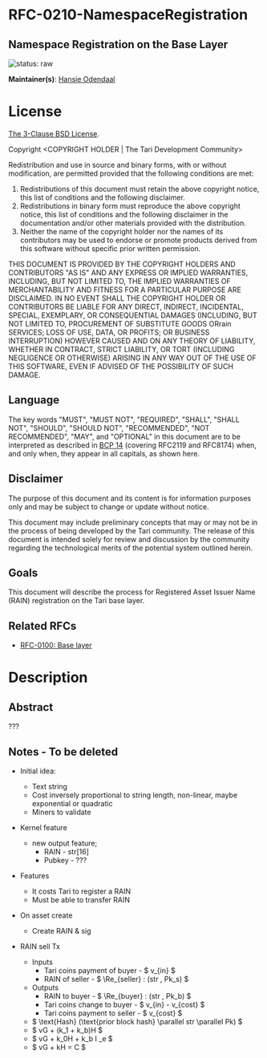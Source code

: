# RFC-0210-NamespaceRegistration

## Namespace Registration on the Base Layer

![status: raw](C:/Users/pluto/Documents/Code/tari-project/RFC/src/theme/images/status-raw.svg)

**Maintainer(s)**: [Hansie Odendaal](https://github,com/hansieodendaal)

# License

[ The 3-Clause BSD License](https://opensource.org/licenses/BSD-3-Clause).

Copyright <YEAR> <COPYRIGHT HOLDER | The Tari Development Community>

Redistribution and use in source and binary forms, with or without modification, are permitted provided that the
following conditions are met:

1. Redistributions of this document must retain the above copyright notice, this list of conditions and the following
   disclaimer.
2. Redistributions in binary form must reproduce the above copyright notice, this list of conditions and the following
   disclaimer in the documentation and/or other materials provided with the distribution.
3. Neither the name of the copyright holder nor the names of its contributors may be used to endorse or promote products
   derived from this software without specific prior written permission.

THIS DOCUMENT IS PROVIDED BY THE COPYRIGHT HOLDERS AND CONTRIBUTORS "AS IS" AND ANY EXPRESS OR IMPLIED WARRANTIES,
INCLUDING, BUT NOT LIMITED TO, THE IMPLIED WARRANTIES OF MERCHANTABILITY AND FITNESS FOR A PARTICULAR PURPOSE ARE
DISCLAIMED. IN NO EVENT SHALL THE COPYRIGHT HOLDER OR CONTRIBUTORS BE LIABLE FOR ANY DIRECT, INDIRECT, INCIDENTAL,
SPECIAL, EXEMPLARY, OR CONSEQUENTIAL DAMAGES (INCLUDING, BUT NOT LIMITED TO, PROCUREMENT OF SUBSTITUTE GOODS ORrain
SERVICES; LOSS OF USE, DATA, OR PROFITS; OR BUSINESS INTERRUPTION) HOWEVER CAUSED AND ON ANY THEORY OF LIABILITY,
WHETHER IN CONTRACT, STRICT LIABILITY, OR TORT (INCLUDING NEGLIGENCE OR OTHERWISE) ARISING IN ANY WAY OUT OF THE USE OF
THIS SOFTWARE, EVEN IF ADVISED OF THE POSSIBILITY OF SUCH DAMAGE.

## Language

The key words "MUST", "MUST NOT", "REQUIRED", "SHALL", "SHALL NOT", "SHOULD", "SHOULD NOT", "RECOMMENDED", 
"NOT RECOMMENDED", "MAY", and "OPTIONAL" in this document are to be interpreted as described in 
[BCP 14](https://tools.ietf.org/html/bcp14) (covering RFC2119 and RFC8174) when, and only when, they appear in all capitals, as 
shown here.

## Disclaimer

The purpose of this document and its content is for information purposes only and may be subject to change or update
without notice.

This document may include preliminary concepts that may or may not be in the process of being developed by the Tari
community. The release of this document is intended solely for review and discussion by the community regarding the
technological merits of the potential system outlined herein.

## Goals

This document will describe the process for Registered Asset Issuer Name (RAIN) registration on the Tari base layer.

## Related RFCs

- [RFC-0100: Base layer](RFC-0100_BaseLayer.md)

# Description

## Abstract

???

## Notes - To be deleted

- Initial idea:
  - Text string
  - Cost inversely proportional to string length, non-linear, maybe exponential or quadratic 
  - Miners to validate

- Kernel feature
  - new output feature; 
    - RAIN - str[16]
    - Pubkey  - ???
- Features
  - It costs Tari to register a RAIN
  - Must be able to transfer RAIN
- On asset create
  - Create RAIN & sig
- RAIN sell Tx
  - Inputs
    - Tari coins payment of buyer - $ v_{in} $ 
    - RAIN of seller - $ \Re_{seller} : (str , Pk_s) $ 
  - Outputs
    - RAIN to buyer - $ \Re_{buyer} : (str , Pk_b) $ 
    - Tari coins change to buyer - $ v_{in} - v_{cost} ​$ 
    - Tari coins payment to seller - $ v_{cost} $ 
  - $ \text{Hash} (\text{prior block hash} \parallel str \parallel Pk) $ 
  - $ vG + (k_1 + k_b)H ​$ 
  - $ vG + k_0H + k_b I _e $ 
  - $ vG + kH = C ​$ 







